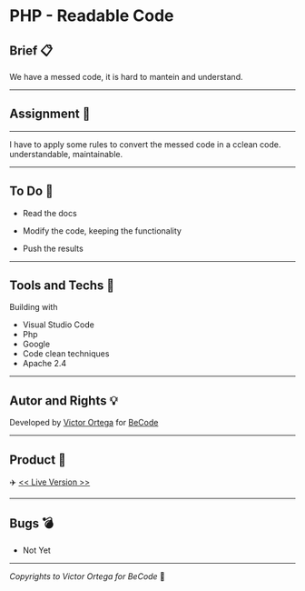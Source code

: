 # PHP - Readable Code

## Brief :clipboard:

We have a messed code, it is hard to mantein and understand.

---

## Assignment :page_facing_up:

---

I have to apply some rules to convert the messed code in a cclean code. understandable, maintainable.

---

## To Do :construction:

- Read the docs

- Modify the code, keeping the functionality

- Push the results

---

## Tools and Techs :electric_plug:

Building with

- Visual Studio Code
- Php
- Google
- Code clean techniques
- Apache 2.4

---

## Autor and Rights :bulb:

Developed by [Victor Ortega](https://github.com/ortegaVictorBe) for [BeCode](https://becode.org/)

---

## Product :floppy_disk:

:airplane: [<< Live Version >>][address1]

[address1]: https://becode.io/projects/readable-code-php/

---

## Bugs :bomb:

- Not Yet

---

_Copyrights to Victor Ortega for BeCode_ :memo:
